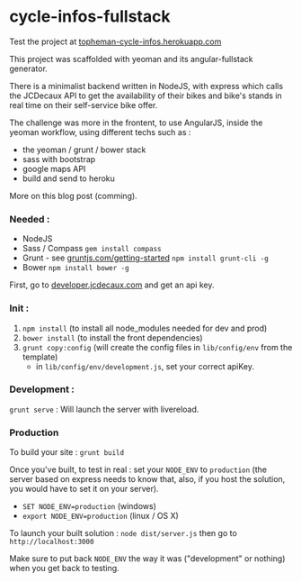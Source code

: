 cycle-infos-fullstack
=====================

Test the project at [topheman-cycle-infos.herokuapp.com](http://topheman-cycle-infos.herokuapp.com)

This project was scaffolded with yeoman and its angular-fullstack generator.

There is a minimalist backend written in NodeJS, with express which calls the JCDecaux API to get the availability of their bikes and bike's stands in real time on their self-service bike offer.

The challenge was more in the frontent, to use AngularJS, inside the yeoman workflow, using different techs such as :

* the yeoman / grunt / bower stack
* sass with bootstrap
* google maps API
* build and send to heroku

More on this blog post (comming).

### Needed :

* NodeJS
* Sass / Compass `gem install compass`
* Grunt - see [gruntjs.com/getting-started](http://gruntjs.com/getting-started) `npm install grunt-cli -g`
* Bower `npm install bower -g`

First, go to [developer.jcdecaux.com](https://developer.jcdecaux.com) and get an api key.

### Init :

1. `npm install` (to install all node_modules needed for dev and prod)
2. `bower install` (to install the front dependencies)
3. `grunt copy:config` (will create the config files in `lib/config/env` from the template)
	* in `lib/config/env/development.js`, set your correct apiKey.

### Development :

`grunt serve` : Will launch the server with livereload.

### Production

To build your site : `grunt build`

Once you've built, to test in real : set your `NODE_ENV` to `production` (the server based on express needs to know that, also, if you host the solution, you would have to set it on your server).

* `SET NODE_ENV=production` (windows)
* `export NODE_ENV=production` (linux / OS X)

To launch your built solution : `node dist/server.js` then go to `http://localhost:3000`

Make sure to put back `NODE_ENV` the way it was ("development" or nothing) when you get back to testing.